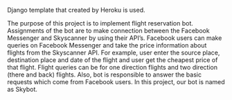 Django template that created by Heroku is used.

The purpose of this project is to implement flight reservation bot. Assignments of the bot are to make connection between the Facebook
Messenger and Skyscanner by using their API’s. Facebook users can make queries on Facebook Messenger and take the price information about
flights from the Skyscanner API. For example, user enter the source place, destination place and date of the flight and user get the 
cheapest price of that flight. Flight queries can be for one direction flights and two direction (there and back) flights.  Also, bot is
responsible to answer the basic requests which come from Facebook users. In this project, our bot is named as Skybot.
